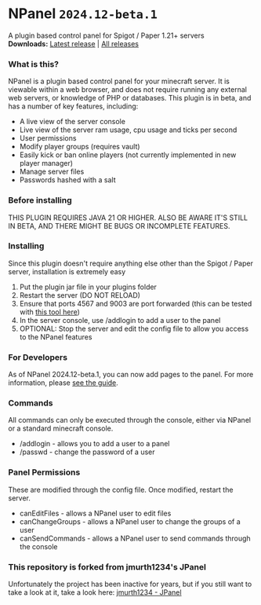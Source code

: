 # NPanel `2024.12-beta.1`
A plugin based control panel for Spigot / Paper 1.21+ servers<br>
**Downloads:** [Latest release](https://github.com/danieldieeins/NPanel/releases/latest/) | [All releases](https://github.com/danieldieeins/NPanel/releases/)

### What is this?
NPanel is a plugin based control panel for your minecraft server. It is viewable within a web browser, and does not require running any external web servers, or knowledge of PHP or databases. This plugin is in beta, and has a number of key features, including:

* A live view of the server console
* Live view of the server ram usage, cpu usage and ticks per second
* User permissions
* Modify player groups (requires vault)
* Easily kick or ban online players (not currently implemented in new player manager)
* Manage server files
* Passwords hashed with a salt

### Before installing
THIS PLUGIN REQUIRES JAVA 21 OR HIGHER. ALSO BE AWARE IT'S STILL IN BETA, AND THERE MIGHT BE BUGS OR INCOMPLETE FEATURES.

### Installing
Since this plugin doesn't require anything else other than the Spigot / Paper server, installation is extremely easy

1. Put the plugin jar file in your plugins folder
2. Restart the server (DO NOT RELOAD)
3. Ensure that ports 4567 and 9003 are port forwarded (this can be tested with [this tool here](https://www.canyouseeme.org/))
4. In the server console, use /addlogin <username> <password> to add a user to the panel
5. OPTIONAL: Stop the server and edit the config file to allow you access to the NPanel features

### For Developers
As of NPanel 2024.12-beta.1, you can now add pages to the panel. For more information, please [see the guide](https://nerotv.live/d/5-add-pages).

### Commands
All commands can only be executed through the console, either via NPanel or a standard minecraft console.

* /addlogin <username> <passsword> - allows you to add a user to a panel
* /passwd <username> <oldpassword> <newpassword> - change the password of a user

### Panel Permissions
These are modified through the config file. Once modified, restart the server.
* canEditFiles - allows a NPanel user to edit files
* canChangeGroups - allows a NPanel user to change the groups of a user
* canSendCommands - allows a NPanel user to send commands through the console

### This repository is forked from jmurth1234's JPanel
Unfortunately the project has been inactive for years, but if you still want to take a look at it, take a look here: [jmurth1234 - JPanel](https://github.com/jmurth1234/JPanel)
